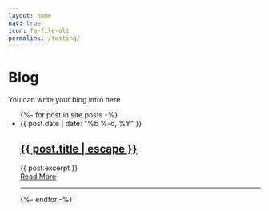 ```yaml
---
layout: home
nav: true
icon: fa-file-alt
permalink: /testing/
---
```


<div class="container max-w-screen-md py-24 md:py-28 mx-auto px-4 sm:px-6 lg:px-8">
    <h1 class="text-4xl font-black">Blog</h1>
    <p class="content-text text-lg mt-6">
    You can write your blog intro here
    </p>
  <ul class="mt-12">
    {%- for post in site.posts -%}
    <li class="mt-16 list-reset">
      <time class="uppercase text-xs text-gray-500 font-bold">{{ post.date | date: "%b %-d, %Y" }}</time>
      <h2 class="mt-1 text-2xl tracking-tight font-extrabold text-gray-900 sm:leading-none md:text-3xl">
        <a href="{{ post.url | relative_url }}">{{ post.title | escape }}</a>
      </h2>
      <div class="mt-6 post-content">{{ post.excerpt }}</div>
      <div class="mt-10">
        <a class="text-blue-500 uppercase text-sm tracking-wide font-black content-link" href="{{ post.url | relative_url }}">Read More</a>
      </div>
    </li>
    <hr class="w-full bg-gray-100 my-12" style="height: 1px;">
     {%- endfor -%}
  </ul>
</div>